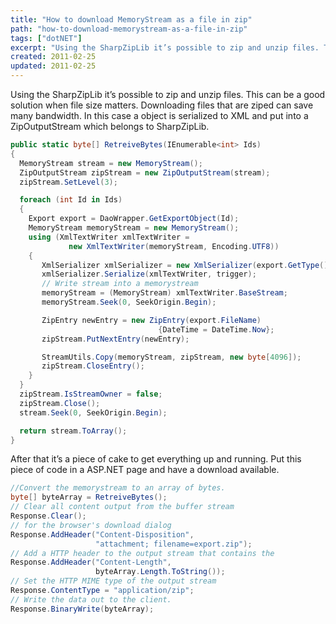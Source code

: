 ```yaml
---
title: "How to download MemoryStream as a file in zip"
path: "how-to-download-memorystream-as-a-file-in-zip"
tags: ["dotNET"]
excerpt: "Using the SharpZipLib it’s possible to zip and unzip files. This can be a good solution when file size matters. Downloading files that are ziped can save many bandwidth. In this case a object is serialized to XML and put into a ZipOutputStream which belongs to SharpZipLib."
created: 2011-02-25
updated: 2011-02-25
---
```


Using the SharpZipLib it’s possible to zip and unzip files. This can be a good solution when file size matters. Downloading files that are ziped can save many bandwidth. In this case a object is serialized to XML and put into a ZipOutputStream which belongs to SharpZipLib.

```csharp
public static byte[] RetreiveBytes(IEnumerable<int> Ids)
{
  MemoryStream stream = new MemoryStream();
  ZipOutputStream zipStream = new ZipOutputStream(stream);
  zipStream.SetLevel(3);

  foreach (int Id in Ids)
  {
    Export export = DaoWrapper.GetExportObject(Id);
    MemoryStream memoryStream = new MemoryStream();
    using (XmlTextWriter xmlTextWriter =
             new XmlTextWriter(memoryStream, Encoding.UTF8))
    {
       XmlSerializer xmlSerializer = new XmlSerializer(export.GetType());
       xmlSerializer.Serialize(xmlTextWriter, trigger);
       // Write stream into a memorystream
       memoryStream = (MemoryStream) xmlTextWriter.BaseStream;
       memoryStream.Seek(0, SeekOrigin.Begin);

       ZipEntry newEntry = new ZipEntry(export.FileName)
                                 {DateTime = DateTime.Now};
       zipStream.PutNextEntry(newEntry);

       StreamUtils.Copy(memoryStream, zipStream, new byte[4096]);
       zipStream.CloseEntry();
    }
  }
  zipStream.IsStreamOwner = false;
  zipStream.Close();
  stream.Seek(0, SeekOrigin.Begin);

  return stream.ToArray();
}
```

After that it’s a piece of cake to get everything up and running. Put this piece of code in a ASP.NET page and have a download available.

```csharp
//Convert the memorystream to an array of bytes.
byte[] byteArray = RetreiveBytes();
// Clear all content output from the buffer stream
Response.Clear();
// for the browser's download dialog
Response.AddHeader("Content-Disposition", 
                   "attachment; filename=export.zip");
// Add a HTTP header to the output stream that contains the 
Response.AddHeader("Content-Length",
                   byteArray.Length.ToString());
// Set the HTTP MIME type of the output stream
Response.ContentType = "application/zip";
// Write the data out to the client.
Response.BinaryWrite(byteArray);
```
